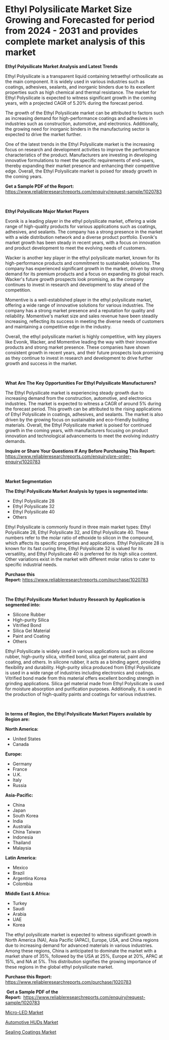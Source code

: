 <p><h1>Ethyl Polysilicate Market Size Growing and Forecasted for period from 2024 - 2031 and provides complete market analysis of this market</h1></p><p><strong>Ethyl Polysilicate Market Analysis and Latest Trends</strong></p>
<p><p>Ethyl Polysilicate is a transparent liquid containing tetraethyl orthosilicate as the main component. It is widely used in various industries such as coatings, adhesives, sealants, and inorganic binders due to its excellent properties such as high chemical and thermal resistance. The market for Ethyl Polysilicate is expected to witness significant growth in the coming years, with a projected CAGR of 5.20% during the forecast period.</p><p>The growth of the Ethyl Polysilicate market can be attributed to factors such as increasing demand for high-performance coatings and adhesives in industries such as construction, automotive, and electronics. Additionally, the growing need for inorganic binders in the manufacturing sector is expected to drive the market further.</p><p>One of the latest trends in the Ethyl Polysilicate market is the increasing focus on research and development activities to improve the performance characteristics of the product. Manufacturers are investing in developing innovative formulations to meet the specific requirements of end-users, thereby expanding their market presence and enhancing their competitive edge. Overall, the Ethyl Polysilicate market is poised for steady growth in the coming years.</p></p>
<p><strong>Get a Sample PDF of the Report:&nbsp;</strong> <a href="https://www.reliableresearchreports.com/enquiry/request-sample/1020783">https://www.reliableresearchreports.com/enquiry/request-sample/1020783</a></p>
<p>&nbsp;</p>
<p><strong>Ethyl Polysilicate Major Market Players</strong></p>
<p><p>Evonik is a leading player in the ethyl polysilicate market, offering a wide range of high-quality products for various applications such as coatings, adhesives, and sealants. The company has a strong presence in the market with a wide distribution network and a diverse product portfolio. Evonik's market growth has been steady in recent years, with a focus on innovation and product development to meet the evolving needs of customers.</p><p>Wacker is another key player in the ethyl polysilicate market, known for its high-performance products and commitment to sustainable solutions. The company has experienced significant growth in the market, driven by strong demand for its premium products and a focus on expanding its global reach. Wacker's future growth prospects look promising, as the company continues to invest in research and development to stay ahead of the competition.</p><p>Momentive is a well-established player in the ethyl polysilicate market, offering a wide range of innovative solutions for various industries. The company has a strong market presence and a reputation for quality and reliability. Momentive's market size and sales revenue have been steadily increasing, reflecting its success in meeting the diverse needs of customers and maintaining a competitive edge in the industry.</p><p>Overall, the ethyl polysilicate market is highly competitive, with key players like Evonik, Wacker, and Momentive leading the way with their innovative products and strong market presence. These companies have shown consistent growth in recent years, and their future prospects look promising as they continue to invest in research and development to drive further growth and success in the market.</p></p>
<p>&nbsp;</p>
<p><strong>What Are The Key Opportunities For Ethyl Polysilicate Manufacturers?</strong></p>
<p><p>The Ethyl Polysilicate market is experiencing steady growth due to increasing demand from the construction, automotive, and electronics industries. The market is expected to witness a CAGR of around 5% during the forecast period. This growth can be attributed to the rising applications of Ethyl Polysilicate in coatings, adhesives, and sealants. The market is also driven by the growing focus on sustainable and eco-friendly building materials. Overall, the Ethyl Polysilicate market is poised for continued growth in the coming years, with manufacturers focusing on product innovation and technological advancements to meet the evolving industry demands.</p></p>
<p><strong>Inquire or Share Your Questions If Any Before Purchasing This Report:</strong> <a href="https://www.reliableresearchreports.com/enquiry/pre-order-enquiry/1020783">https://www.reliableresearchreports.com/enquiry/pre-order-enquiry/1020783</a></p>
<p>&nbsp;</p>
<p><strong>Market Segmentation</strong></p>
<p><strong>The Ethyl Polysilicate Market Analysis by types is segmented into:</strong></p>
<p><ul><li>Ethyl Polysilicate 28</li><li>Ethyl Polysilicate 32</li><li>Ethyl Polysilicate 40</li><li>Others</li></ul></p>
<p><p>Ethyl Polysilicate is commonly found in three main market types: Ethyl Polysilicate 28, Ethyl Polysilicate 32, and Ethyl Polysilicate 40. These numbers refer to the molar ratio of ethoxide to silicon in the compound, which affects its specific properties and applications. Ethyl Polysilicate 28 is known for its fast curing time, Ethyl Polysilicate 32 is valued for its versatility, and Ethyl Polysilicate 40 is preferred for its high silica content. Other variations exist in the market with different molar ratios to cater to specific industrial needs.</p></p>
<p><strong>Purchase this Report:&nbsp;</strong><a href="https://www.reliableresearchreports.com/purchase/1020783">https://www.reliableresearchreports.com/purchase/1020783</a></p>
<p>&nbsp;</p>
<p><strong>The Ethyl Polysilicate Market Industry Research by Application is segmented into:</strong></p>
<p><ul><li>Silicone Rubber</li><li>High-purity Silica</li><li>Vitrified Bond</li><li>Silica Gel Material</li><li>Paint and Coating</li><li>Others</li></ul></p>
<p><p>Ethyl Polysilicate is widely used in various applications such as silicone rubber, high-purity silica, vitrified bond, silica gel material, paint and coating, and others. In silicone rubber, it acts as a binding agent, providing flexibility and durability. High-purity silica produced from Ethyl Polysilicate is used in a wide range of industries including electronics and coatings. Vitrified bond made from this material offers excellent bonding strength in grinding applications. Silica gel material made from Ethyl Polysilicate is used for moisture absorption and purification purposes. Additionally, it is used in the production of high-quality paints and coatings for various industries.</p></p>
<p>&nbsp;</p>
<p><strong>In terms of Region, the Ethyl Polysilicate Market Players available by Region are:</strong></p>
<p>
    <p> <strong> North America: </strong>
        <ul>
            <li>United States</li>
            <li>Canada</li>
        </ul>
        </p> 
    <p> <strong> Europe: </strong>
        <ul>
            <li>Germany</li>
            <li>France</li>
            <li>U.K.</li>
            <li>Italy</li>
            <li>Russia</li>
        </ul>
        </p> 
    <p> <strong> Asia-Pacific: </strong>
        <ul>
            <li>China</li>
            <li>Japan</li>
            <li>South Korea</li>
            <li>India</li>
            <li>Australia</li>
            <li>China Taiwan</li>
            <li>Indonesia</li>
            <li>Thailand</li>
            <li>Malaysia</li>
        </ul>
        </p> 
    <p> <strong> Latin America: </strong>
        <ul>
            <li>Mexico</li>
            <li>Brazil</li>
            <li>Argentina Korea</li>
            <li>Colombia</li>
        </ul>
        </p> 
    <p> <strong> Middle East & Africa: </strong>
        <ul>
            <li>Turkey</li>
            <li>Saudi</li>
            <li>Arabia</li>
            <li>UAE</li>
            <li>Korea</li>
        </ul>
    </p>
    </p>
<p><p>The ethyl polysilicate market is expected to witness significant growth in North America (NA), Asia Pacific (APAC), Europe, USA, and China regions due to increasing demand for advanced materials in various industries. Among these regions, China is anticipated to dominate the market with a market share of 35%, followed by the USA at 25%, Europe at 20%, APAC at 15%, and NA at 5%. This distribution signifies the growing importance of these regions in the global ethyl polysilicate market.</p></p>
<p><strong>Purchase this Report: </strong><a href="https://www.reliableresearchreports.com/purchase/1020783">https://www.reliableresearchreports.com/purchase/1020783</a></p>
<p>&nbsp;<strong>Get a Sample PDF of the Report:&nbsp;&nbsp;</strong><a href="https://www.reliableresearchreports.com/enquiry/request-sample/1020783">https://www.reliableresearchreports.com/enquiry/request-sample/1020783</a></p>
<p><strong></strong></p>
<p><p><a href="https://view.publitas.com/reportprime-1/micro-led-market-size-evaluating-its-market-trends-growth-and-projections-2023-2030/">Micro-LED Market</a></p><p><a href="https://view.publitas.com/reportprime-1/automotive-huds-market-research-report-forecasted-for-period-from-2023-2030-by-market-type-market-application-and-region/">Automotive HUDs Market</a></p><p><a href="https://view.publitas.com/reportprime-1/sealing-coatings-market-research-report-provides-thorough-industry-overview-which-offers-an-in-depth-analysis-of-product-trends-and-new-market-divisions/">Sealing Coatings Market</a></p></p>